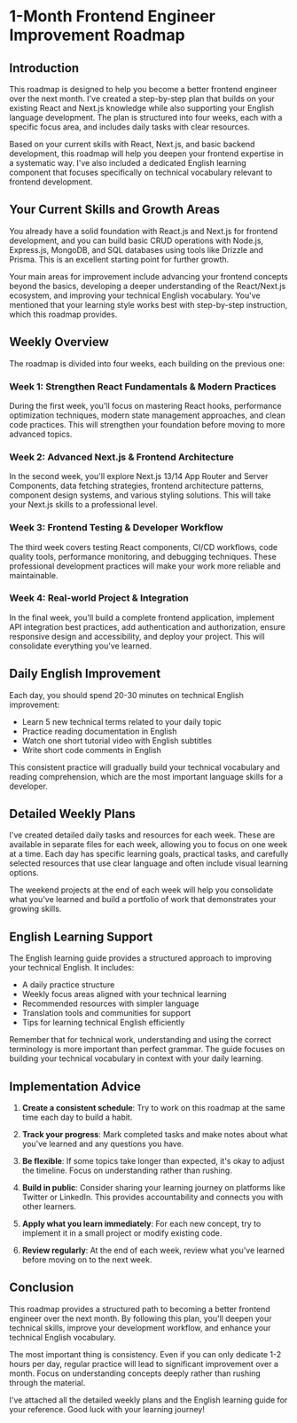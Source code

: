 # 1-Month Frontend Engineer Improvement Roadmap

## Introduction

This roadmap is designed to help you become a better frontend engineer over the next month. I've created a step-by-step plan that builds on your existing React and Next.js knowledge while also supporting your English language development. The plan is structured into four weeks, each with a specific focus area, and includes daily tasks with clear resources.

Based on your current skills with React, Next.js, and basic backend development, this roadmap will help you deepen your frontend expertise in a systematic way. I've also included a dedicated English learning component that focuses specifically on technical vocabulary relevant to frontend development.

## Your Current Skills and Growth Areas

You already have a solid foundation with React.js and Next.js for frontend development, and you can build basic CRUD operations with Node.js, Express.js, MongoDB, and SQL databases using tools like Drizzle and Prisma. This is an excellent starting point for further growth.

Your main areas for improvement include advancing your frontend concepts beyond the basics, developing a deeper understanding of the React/Next.js ecosystem, and improving your technical English vocabulary. You've mentioned that your learning style works best with step-by-step instruction, which this roadmap provides.

## Weekly Overview

The roadmap is divided into four weeks, each building on the previous one:

### Week 1: Strengthen React Fundamentals & Modern Practices
During the first week, you'll focus on mastering React hooks, performance optimization techniques, modern state management approaches, and clean code practices. This will strengthen your foundation before moving to more advanced topics.

### Week 2: Advanced Next.js & Frontend Architecture
In the second week, you'll explore Next.js 13/14 App Router and Server Components, data fetching strategies, frontend architecture patterns, component design systems, and various styling solutions. This will take your Next.js skills to a professional level.

### Week 3: Frontend Testing & Developer Workflow
The third week covers testing React components, CI/CD workflows, code quality tools, performance monitoring, and debugging techniques. These professional development practices will make your work more reliable and maintainable.

### Week 4: Real-world Project & Integration
In the final week, you'll build a complete frontend application, implement API integration best practices, add authentication and authorization, ensure responsive design and accessibility, and deploy your project. This will consolidate everything you've learned.

## Daily English Improvement

Each day, you should spend 20-30 minutes on technical English improvement:
- Learn 5 new technical terms related to your daily topic
- Practice reading documentation in English
- Watch one short tutorial video with English subtitles
- Write short code comments in English

This consistent practice will gradually build your technical vocabulary and reading comprehension, which are the most important language skills for a developer.

## Detailed Weekly Plans

I've created detailed daily tasks and resources for each week. These are available in separate files for each week, allowing you to focus on one week at a time. Each day has specific learning goals, practical tasks, and carefully selected resources that use clear language and often include visual learning options.

The weekend projects at the end of each week will help you consolidate what you've learned and build a portfolio of work that demonstrates your growing skills.

## English Learning Support

The English learning guide provides a structured approach to improving your technical English. It includes:
- A daily practice structure
- Weekly focus areas aligned with your technical learning
- Recommended resources with simpler language
- Translation tools and communities for support
- Tips for learning technical English efficiently

Remember that for technical work, understanding and using the correct terminology is more important than perfect grammar. The guide focuses on building your technical vocabulary in context with your daily learning.

## Implementation Advice

1. **Create a consistent schedule**: Try to work on this roadmap at the same time each day to build a habit.

2. **Track your progress**: Mark completed tasks and make notes about what you've learned and any questions you have.

3. **Be flexible**: If some topics take longer than expected, it's okay to adjust the timeline. Focus on understanding rather than rushing.

4. **Build in public**: Consider sharing your learning journey on platforms like Twitter or LinkedIn. This provides accountability and connects you with other learners.

5. **Apply what you learn immediately**: For each new concept, try to implement it in a small project or modify existing code.

6. **Review regularly**: At the end of each week, review what you've learned before moving on to the next week.

## Conclusion

This roadmap provides a structured path to becoming a better frontend engineer over the next month. By following this plan, you'll deepen your technical skills, improve your development workflow, and enhance your technical English vocabulary.

The most important thing is consistency. Even if you can only dedicate 1-2 hours per day, regular practice will lead to significant improvement over a month. Focus on understanding concepts deeply rather than rushing through the material.

I've attached all the detailed weekly plans and the English learning guide for your reference. Good luck with your learning journey!
